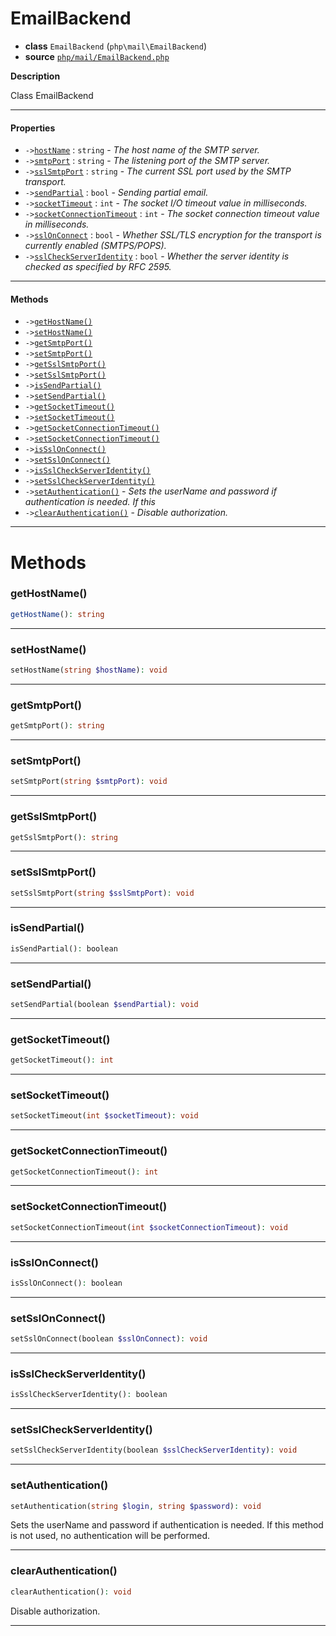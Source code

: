 # EmailBackend

- **class** `EmailBackend` (`php\mail\EmailBackend`)
- **source** [`php/mail/EmailBackend.php`](./src/main/resources/JPHP-INF/sdk/php/mail/EmailBackend.php)

**Description**

Class EmailBackend

---

#### Properties

- `->`[`hostName`](#prop-hostname) : `string` - _The host name of the SMTP server._
- `->`[`smtpPort`](#prop-smtpport) : `string` - _The listening port of the SMTP server._
- `->`[`sslSmtpPort`](#prop-sslsmtpport) : `string` - _The current SSL port used by the SMTP transport._
- `->`[`sendPartial`](#prop-sendpartial) : `bool` - _Sending partial email._
- `->`[`socketTimeout`](#prop-sockettimeout) : `int` - _The socket I/O timeout value in milliseconds._
- `->`[`socketConnectionTimeout`](#prop-socketconnectiontimeout) : `int` - _The socket connection timeout value in milliseconds._
- `->`[`sslOnConnect`](#prop-sslonconnect) : `bool` - _Whether SSL/TLS encryption for the transport is currently enabled (SMTPS/POPS)._
- `->`[`sslCheckServerIdentity`](#prop-sslcheckserveridentity) : `bool` - _Whether the server identity is checked as specified by RFC 2595._

---

#### Methods

- `->`[`getHostName()`](#method-gethostname)
- `->`[`setHostName()`](#method-sethostname)
- `->`[`getSmtpPort()`](#method-getsmtpport)
- `->`[`setSmtpPort()`](#method-setsmtpport)
- `->`[`getSslSmtpPort()`](#method-getsslsmtpport)
- `->`[`setSslSmtpPort()`](#method-setsslsmtpport)
- `->`[`isSendPartial()`](#method-issendpartial)
- `->`[`setSendPartial()`](#method-setsendpartial)
- `->`[`getSocketTimeout()`](#method-getsockettimeout)
- `->`[`setSocketTimeout()`](#method-setsockettimeout)
- `->`[`getSocketConnectionTimeout()`](#method-getsocketconnectiontimeout)
- `->`[`setSocketConnectionTimeout()`](#method-setsocketconnectiontimeout)
- `->`[`isSslOnConnect()`](#method-issslonconnect)
- `->`[`setSslOnConnect()`](#method-setsslonconnect)
- `->`[`isSslCheckServerIdentity()`](#method-issslcheckserveridentity)
- `->`[`setSslCheckServerIdentity()`](#method-setsslcheckserveridentity)
- `->`[`setAuthentication()`](#method-setauthentication) - _Sets the userName and password if authentication is needed. If this_
- `->`[`clearAuthentication()`](#method-clearauthentication) - _Disable authorization._

---
# Methods

<a name="method-gethostname"></a>

### getHostName()
```php
getHostName(): string
```

---

<a name="method-sethostname"></a>

### setHostName()
```php
setHostName(string $hostName): void
```

---

<a name="method-getsmtpport"></a>

### getSmtpPort()
```php
getSmtpPort(): string
```

---

<a name="method-setsmtpport"></a>

### setSmtpPort()
```php
setSmtpPort(string $smtpPort): void
```

---

<a name="method-getsslsmtpport"></a>

### getSslSmtpPort()
```php
getSslSmtpPort(): string
```

---

<a name="method-setsslsmtpport"></a>

### setSslSmtpPort()
```php
setSslSmtpPort(string $sslSmtpPort): void
```

---

<a name="method-issendpartial"></a>

### isSendPartial()
```php
isSendPartial(): boolean
```

---

<a name="method-setsendpartial"></a>

### setSendPartial()
```php
setSendPartial(boolean $sendPartial): void
```

---

<a name="method-getsockettimeout"></a>

### getSocketTimeout()
```php
getSocketTimeout(): int
```

---

<a name="method-setsockettimeout"></a>

### setSocketTimeout()
```php
setSocketTimeout(int $socketTimeout): void
```

---

<a name="method-getsocketconnectiontimeout"></a>

### getSocketConnectionTimeout()
```php
getSocketConnectionTimeout(): int
```

---

<a name="method-setsocketconnectiontimeout"></a>

### setSocketConnectionTimeout()
```php
setSocketConnectionTimeout(int $socketConnectionTimeout): void
```

---

<a name="method-issslonconnect"></a>

### isSslOnConnect()
```php
isSslOnConnect(): boolean
```

---

<a name="method-setsslonconnect"></a>

### setSslOnConnect()
```php
setSslOnConnect(boolean $sslOnConnect): void
```

---

<a name="method-issslcheckserveridentity"></a>

### isSslCheckServerIdentity()
```php
isSslCheckServerIdentity(): boolean
```

---

<a name="method-setsslcheckserveridentity"></a>

### setSslCheckServerIdentity()
```php
setSslCheckServerIdentity(boolean $sslCheckServerIdentity): void
```

---

<a name="method-setauthentication"></a>

### setAuthentication()
```php
setAuthentication(string $login, string $password): void
```
Sets the userName and password if authentication is needed. If this
method is not used, no authentication will be performed.

---

<a name="method-clearauthentication"></a>

### clearAuthentication()
```php
clearAuthentication(): void
```
Disable authorization.

---
